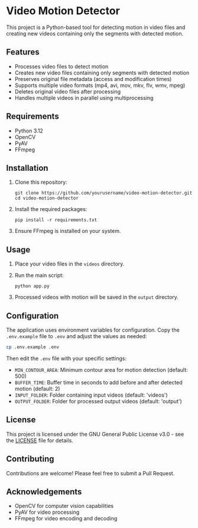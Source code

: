 # Video Motion Detector

This project is a Python-based tool for detecting motion in video files and creating new videos containing only the segments with detected motion.

## Features

- Processes video files to detect motion
- Creates new video files containing only segments with detected motion
- Preserves original file metadata (access and modification times)
- Supports multiple video formats (mp4, avi, mov, mkv, flv, wmv, mpeg)
- Deletes original video files after processing
- Handles multiple videos in parallel using multiprocessing

## Requirements

- Python 3.12
- OpenCV
- PyAV
- FFmpeg

## Installation

1. Clone this repository:
   ```
   git clone https://github.com/yourusername/video-motion-detector.git
   cd video-motion-detector
   ```

2. Install the required packages:
   ```
   pip install -r requirements.txt
   ```

3. Ensure FFmpeg is installed on your system.

## Usage

1. Place your video files in the `videos` directory.

2. Run the main script:
   ```
   python app.py
   ```

3. Processed videos with motion will be saved in the `output` directory.

## Configuration

The application uses environment variables for configuration. Copy the `.env.example` file to `.env` and adjust the values as needed:

```bash
cp .env.example .env
```

Then edit the `.env` file with your specific settings:

- `MIN_CONTOUR_AREA`: Minimum contour area for motion detection (default: 500)
- `BUFFER_TIME`: Buffer time in seconds to add before and after detected motion (default: 2)
- `INPUT_FOLDER`: Folder containing input videos (default: 'videos')
- `OUTPUT_FOLDER`: Folder for processed output videos (default: 'output')

## License

This project is licensed under the GNU General Public License v3.0 - see the [LICENSE](LICENSE) file for details.

## Contributing

Contributions are welcome! Please feel free to submit a Pull Request.

## Acknowledgements

- OpenCV for computer vision capabilities
- PyAV for video processing
- FFmpeg for video encoding and decoding
